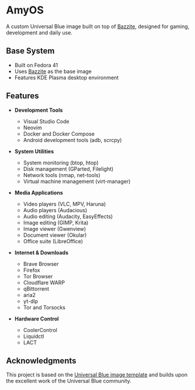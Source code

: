 # AmyOS

A custom Universal Blue image built on top of [Bazzite](https://bazzite.gg/), designed for gaming, development and daily use.

## Base System

- Built on Fedora 41
- Uses [Bazzite](https://bazzite.gg/) as the base image
- Features KDE Plasma desktop environment

## Features

- **Development Tools**
  - Visual Studio Code
  - Neovim
  - Docker and Docker Compose
  - Android development tools (adb, scrcpy)

- **System Utilities**
  - System monitoring (btop, htop)
  - Disk management (GParted, Filelight)
  - Network tools (nmap, net-tools)
  - Virtual machine management (virt-manager)

- **Media Applications**
  - Video players (VLC, MPV, Haruna)
  - Audio players (Audacious)
  - Audio editing (Audacity, EasyEffects)
  - Image editing (GIMP, Krita)
  - Image viewer (Gwenview)
  - Document viewer (Okular)
  - Office suite (LibreOffice)

- **Internet & Downloads**
  - Brave Browser
  - Firefox
  - Tor Browser
  - Cloudflare WARP
  - qBittorrent
  - aria2
  - yt-dlp
  - Tor and Torsocks

- **Hardware Control**
  - CoolerControl
  - Liquidctl
  - LACT

## Acknowledgments

This project is based on the [Universal Blue image template](https://github.com/ublue-os/image-template) and builds upon the excellent work of the Universal Blue community.
